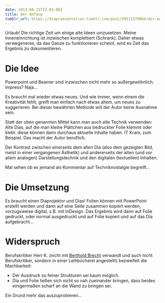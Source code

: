 ```yaml
---
date: 2013-08-15T22:03:00Z
title: Der Anfang
tumblr_url: https://diapraesentation.tumblr.com/post/59513379004/der-anfang
---
```

Urlaub! Die richtige Zeit um einige alte Ideen umzusetzen. Meine Inneneinrichtung ist inzwischen komplettiert (Schrank). Daher etwas verwegeneres, da das Ganze zu funktionieren scheint, wird es Zeit das Ergebnis zu dokumentieren.

# Die Idee

Powerpoint und Beamer sind inzwischen nicht mehr so außergewöhnlich. Impress? Naja…

Es braucht mal wieder etwas neues. Und wie immer, wenn einem die Kreativität fehlt, greift man einfach nach etwas altem, um neues zu suggerieren. Bei dieser bewährten Methode will der Autor keine Ausnahme sein.

Statt der oben genannten Mittel kann man auch alte Technik verwenden: Alte Dias, auf die man kleine Plättchen aus bedruckter Folie klemmt oder klebt. diese können dann durchaus aktuelle Inhalte haben. IT Kram, zum Beispiel. Das macht der Autor beruflich.

Der Kontrast zwischen einerseits dem alten Dia (also dem gezeigten Bild, meist in einer vergangenen Ästhetik) und andererseits der alten (und vor allem analogen) Darstellungstechnik und den digitalen (textuellen) Inhalten.

Mal sehen ob es jemand als Kommentar auf Techniknostalgie begreift…

# Die Umsetzung

Es braucht einen Diaprojektor und Dias! Folien können mit PowerPoint erstellt werden und dann auf eine Seite zusammen kopiert werden, vorzugsweise digital, z.B. mit InDesign. Das Ergebnis wird dann auf Folie gedruckt, oder normal ausgedruckt und auf Folie kopiert und auf das Dia aufgebracht…

# Widerspruch

Berufskritiker Herr K. (nicht mit [Berthold Brecht](http://de.wikipedia.org/wiki/Geschichten_vom_Herrn_Keuner "Herr K.") verwandt und auch nicht Berufskritiker, sondern in einer Leihbücherei angestellt) bezweifelt die Machbarkeit:

- Der Ausdruck so feiner Strukturen sei kaum möglich.
- Dia und Folie ließen sich nicht so nah zueinander bringen, dass beides einigermaßen scharf an die Wand zu bringen sei.

Ein Grund mehr das auszuprobieren…
